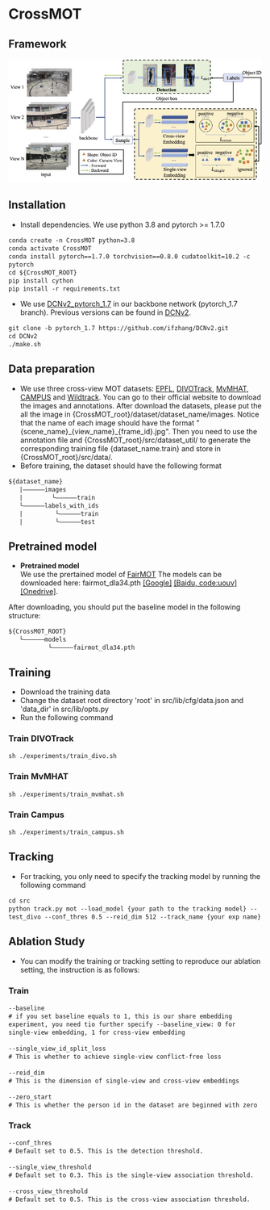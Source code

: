 # CrossMOT

## Framework
![framework](asset/framework.jpg)

## Installation
* Install dependencies. We use python 3.8 and pytorch >= 1.7.0
```
conda create -n CrossMOT python=3.8
conda activate CrossMOT
conda install pytorch==1.7.0 torchvision==0.8.0 cudatoolkit=10.2 -c pytorch
cd ${CrossMOT_ROOT}
pip install cython
pip install -r requirements.txt
```
* We use [DCNv2_pytorch_1.7](https://github.com/ifzhang/DCNv2/tree/pytorch_1.7) in our backbone network (pytorch_1.7 branch). Previous versions can be found in [DCNv2](https://github.com/CharlesShang/DCNv2).
```
git clone -b pytorch_1.7 https://github.com/ifzhang/DCNv2.git
cd DCNv2
./make.sh
```

## Data preparation

* We use three cross-view MOT datasets: [EPFL](https://www.epfl.ch/labs/cvlab/data/data-pom-index-php/), [DIVOTrack](https://github.com/shengyuhao/DIVOTrack), [MvMHAT](https://github.com/realgump/MvMHAT), [CAMPUS](http://web.cs.ucla.edu/~yuanluxu/research/mv_track.html) and [Wildtrack](https://www.epfl.ch/labs/cvlab/data/data-wildtrack/). You can go to their official website to download the images and annotations. After download the datasets, please put the all the image in 
{CrossMOT_root}/dataset/dataset_name/images. Notice that the name of each image should have the format "{scene_name}\_{view_name}\_{frame_id}.jpg". Then you need to use the annotation file and {CrossMOT_root}/src/dataset_util/ to generate the corresponding training file {dataset_name.train} and store in {CrossMOT_root}/src/data/.
* Before training, the dataset should have the following format

```
${dataset_name}
   |——————images
   |        └——————train
   └——————labels_with_ids
   |         └——————train
   |         └——————test
```


## Pretrained model
* **Pretrained model**\
We use the prertained model of [FairMOT](https://github.com/ifzhang/FairMOT) The models can be downloaded here: fairmot_dla34.pth [[Google]](https://drive.google.com/file/d/1iqRQjsG9BawIl8SlFomMg5iwkb6nqSpi/view?usp=sharing) [[Baidu, code:uouv]](https://pan.baidu.com/s/1H1Zp8wrTKDk20_DSPAeEkg) [[Onedrive]](https://microsoftapc-my.sharepoint.com/:u:/g/personal/v-yifzha_microsoft_com/EWHN_RQA08BDoEce_qFW-ogBNUsb0jnxG3pNS3DJ7I8NmQ?e=p0Pul1).

After downloading, you should put the baseline model in the following structure:
```
${CrossMOT_ROOT}
   └——————models
           └——————fairmot_dla34.pth
```

## Training
* Download the training data
* Change the dataset root directory 'root' in src/lib/cfg/data.json and 'data_dir' in src/lib/opts.py
* Run the following command

### Train DIVOTrack
```
sh ./experiments/train_divo.sh
```

### Train MvMHAT
```
sh ./experiments/train_mvmhat.sh
```
### Train Campus
```
sh ./experiments/train_campus.sh
```
## Tracking
* For tracking, you only need to specify the tracking model by running the following command
```
cd src
python track.py mot --load_model {your path to the tracking model} --test_divo --conf_thres 0.5 --reid_dim 512 --track_name {your exp name}
```

## Ablation Study 
* You can modify the training or tracking setting to reproduce our ablation setting, the instruction is as follows:

### Train
```
--baseline  
# if you set baseline equals to 1, this is our share embedding experiment, you need tio further specify --baseline_view: 0 for single-view embedding, 1 for cross-view embedding 

--single_view_id_split_loss
# This is whether to achieve single-view conflict-free loss

--reid_dim
# This is the dimension of single-view and cross-view embeddings

--zero_start
# This is whether the person id in the dataset are beginned with zero
```


### Track
```
--conf_thres
# Default set to 0.5. This is the detection threshold.

--single_view_threshold
# Default set to 0.3. This is the single-view association threshold.

--cross_view_threshold
# Default set to 0.5. This is the cross-view association threshold.
```